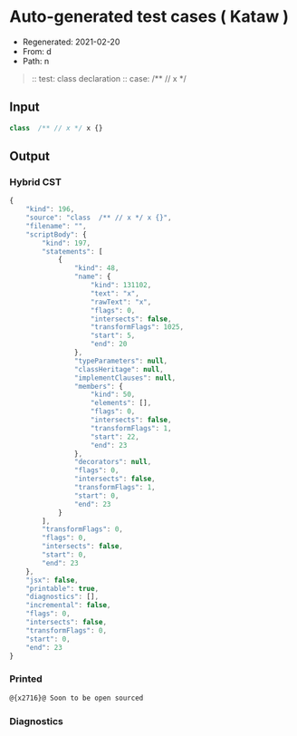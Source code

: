 # Auto-generated test cases ( Kataw )
- Regenerated: 2021-02-20
- From: d
- Path: n
> :: test: class declaration
> :: case:  /** // x */
## Input

`````js
class  /** // x */ x {}
`````

## Output


### Hybrid CST


```javascript
{
    "kind": 196,
    "source": "class  /** // x */ x {}",
    "filename": "",
    "scriptBody": {
        "kind": 197,
        "statements": [
            {
                "kind": 48,
                "name": {
                    "kind": 131102,
                    "text": "x",
                    "rawText": "x",
                    "flags": 0,
                    "intersects": false,
                    "transformFlags": 1025,
                    "start": 5,
                    "end": 20
                },
                "typeParameters": null,
                "classHeritage": null,
                "implementClauses": null,
                "members": {
                    "kind": 50,
                    "elements": [],
                    "flags": 0,
                    "intersects": false,
                    "transformFlags": 1,
                    "start": 22,
                    "end": 23
                },
                "decorators": null,
                "flags": 0,
                "intersects": false,
                "transformFlags": 1,
                "start": 0,
                "end": 23
            }
        ],
        "transformFlags": 0,
        "flags": 0,
        "intersects": false,
        "start": 0,
        "end": 23
    },
    "jsx": false,
    "printable": true,
    "diagnostics": [],
    "incremental": false,
    "flags": 0,
    "intersects": false,
    "transformFlags": 0,
    "start": 0,
    "end": 23
}
```

### Printed


```javascript
@{x2716}@ Soon to be open sourced
```

### Diagnostics


```javascript

```

